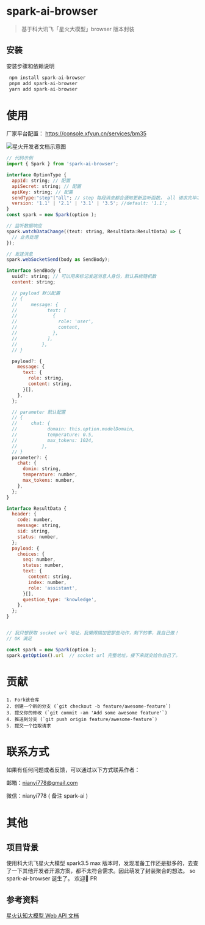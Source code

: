 # spark-ai-browser

> 基于科大讯飞「星火大模型」browser 版本封装

## 安装

安装步骤和依赖说明

```javascript
 npm install spark-ai-browser
 pnpm add spark-ai-browser
 yarn add spark-ai-browser
```

# 使用

厂家平台配置： https://console.xfyun.cn/services/bm35

![星火开发者文档示意图](https://github.com/nianyi-778/kan-chai/assets/23355645/818aa517-c27c-4f34-8621-a26e51db91f7)

```javascript
// 代码示例
import { Spark } from 'spark-ai-browser';

interface OptionType {
  appId: string; // 配置
  apiSecret: string; // 配置
  apiKey: string; // 配置
  sendType:"step"|"all"; // step 每段消息都会通知更新监听函数， all 请求完毕才会更新监听函数
  version: '1.1' | '2.1' | '3.1' | '3.5'; //default: '1.1';
}
const spark = new Spark(option );

// 监听数据响应
spark.watchDataChange((text: string, ResultData:ResultData) => {
  // 业务处理
});

// 发送消息
spark.webSocketSend(body as SendBody);

interface SendBody {
  uuid?: string; // 可以用来标记发送消息人身份，默认系统随机数
  content: string;

  // payload 默认配置
  // {
  //     message: {
  //           text: [
  //             {
  //               role: 'user',
  //               content,
  //             },
  //           ],
  //         },
  // }

  payload?: {
    message: {
      text: {
        role: string,
        content: string,
      }[],
    },
  };

  // parameter 默认配置
  // {
  //     chat: {
  //           domain: this.option.modelDomain,
  //           temperature: 0.5,
  //           max_tokens: 1024,
  //         },
  // }
  parameter?: {
    chat: {
      domin: string,
      temperature: number,
      max_tokens: number,
    },
  };
}

interface ResultData {
  header: {
    code: number,
    message: string,
    sid: string,
    status: number,
  };
  payload: {
    choices: {
      seq: number,
      status: number,
      text: {
        content: string,
        index: number,
        role: 'assistant',
      }[],
      question_type: 'knowledge',
    },
  };
}


// 我只想获取 socket url 地址，我懒得搞加密那些动作，剩下的事，我自己做！
// OK 满足

const spark = new Spark(option );
spark.getOption().url  // socket url 完整地址，接下来就交给你自己了。

```

# 贡献

```
1. Fork该仓库
2. 创建一个新的分支 (`git checkout -b feature/awesome-feature`)
3. 提交你的修改 (`git commit -am 'Add some awesome feature'`)
4. 推送到分支 (`git push origin feature/awesome-feature`)
5. 提交一个拉取请求

```

# 联系方式

如果有任何问题或者反馈，可以通过以下方式联系作者：

邮箱：nianyi778@gmail.com

微信：nianyi778 ( 备注 spark-ai )

# 其他

## 项目背景

使用科大讯飞星火大模型 spark3.5 max 版本时，发现准备工作还是挺多的，去查了一下其他开发者开源方案，都不太符合需求。因此萌发了封装聚合的想法。 so spark-ai-browser 诞生了。 欢迎👏 PR

## 参考资料

[星火认知大模型 Web API 文档](https://www.xfyun.cn/doc/spark/Web.html#_1-%E6%8E%A5%E5%8F%A3%E8%AF%B4%E6%98%8E)
